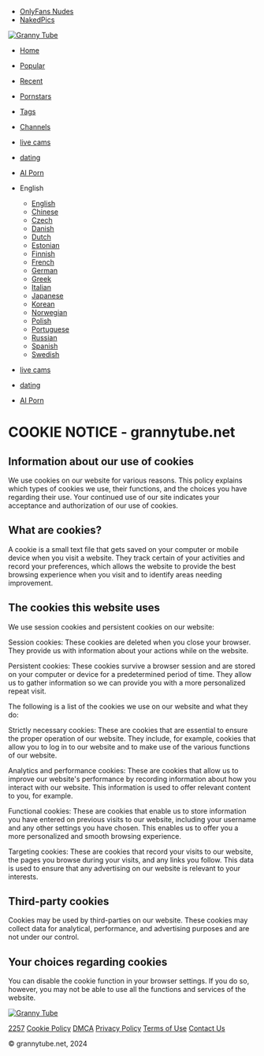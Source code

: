 * [OnlyFans Nudes](https://www.topfapgirls.com/)
* [NakedPics](https://nakedpornpics.com/)

[![Granny Tube](/grannytubem.svg)](http://www.grannytube.net/)

* [Home](http://www.grannytube.net/)
* [Popular](http://www.grannytube.net/best/)
* [Recent](http://www.grannytube.net/recent/)
* [Pornstars](http://www.grannytube.net/profiles/)
* [Tags](http://www.grannytube.net/tag-list/)
* [Channels](http://www.grannytube.net/channel/)
* [live cams](https://go.bbrdbr.com/?campaignId=videos&userId=5ee8cbf1f3533d9bcb51e292e0d02f5dc71df85d02842e5e92313215c4879235)
* [dating](http://a.labadena.com/api/direct/482186?s1=%subid1%&kw=)
* [AI Porn](https://a.labadena.com/api/direct/486062)
* English
    
    * [English](http://www.grannytube.net/cookie-policy/)
    * [Chinese](http://www.grannytube.net/cn/cookie-policy/)
    * [Czech](http://www.grannytube.net/cz/cookie-policy/)
    * [Danish](http://www.grannytube.net/dk/cookie-policy/)
    * [Dutch](http://www.grannytube.net/nl/cookie-policy/)
    * [Estonian](http://www.grannytube.net/ee/cookie-policy/)
    * [Finnish](http://www.grannytube.net/fi/cookie-policy/)
    * [French](http://www.grannytube.net/fr/cookie-policy/)
    * [German](http://www.grannytube.net/de/cookie-policy/)
    * [Greek](http://www.grannytube.net/gr/cookie-policy/)
    * [Italian](http://www.grannytube.net/it/cookie-policy/)
    * [Japanese](http://www.grannytube.net/jp/cookie-policy/)
    * [Korean](http://www.grannytube.net/kr/cookie-policy/)
    * [Norwegian](http://www.grannytube.net/no/cookie-policy/)
    * [Polish](http://www.grannytube.net/pl/cookie-policy/)
    * [Portuguese](http://www.grannytube.net/pt/cookie-policy/)
    * [Russian](http://www.grannytube.net/ru/cookie-policy/)
    * [Spanish](http://www.grannytube.net/es/cookie-policy/)
    * [Swedish](http://www.grannytube.net/se/cookie-policy/)
    

* [live cams](https://go.bbrdbr.com/?campaignId=videos&userId=5ee8cbf1f3533d9bcb51e292e0d02f5dc71df85d02842e5e92313215c4879235)
* [dating](http://a.labadena.com/api/direct/482186?s1=%subid1%&kw=)
* [AI Porn](https://a.labadena.com/api/direct/486062)

COOKIE NOTICE - grannytube.net
==============================

Information about our use of cookies
------------------------------------

We use cookies on our website for various reasons. This policy explains which types of cookies we use, their functions, and the choices you have regarding their use. Your continued use of our site indicates your acceptance and authorization of our use of cookies.

What are cookies?
-----------------

A cookie is a small text file that gets saved on your computer or mobile device when you visit a website. They track certain of your activities and record your preferences, which allows the website to provide the best browsing experience when you visit and to identify areas needing improvement.

The cookies this website uses
-----------------------------

We use session cookies and persistent cookies on our website:

Session cookies: These cookies are deleted when you close your browser. They provide us with information about your actions while on the website.

Persistent cookies: These cookies survive a browser session and are stored on your computer or device for a predetermined period of time. They allow us to gather information so we can provide you with a more personalized repeat visit.

  

The following is a list of the cookies we use on our website and what they do:

Strictly necessary cookies: These are cookies that are essential to ensure the proper operation of our website. They include, for example, cookies that allow you to log in to our website and to make use of the various functions of our website.

Analytics and performance cookies: These are cookies that allow us to improve our website's performance by recording information about how you interact with our website. This information is used to offer relevant content to you, for example.

Functional cookies: These are cookies that enable us to store information you have entered on previous visits to our website, including your username and any other settings you have chosen. This enables us to offer you a more personalized and smooth browsing experience.

Targeting cookies: These are cookies that record your visits to our website, the pages you browse during your visits, and any links you follow. This data is used to ensure that any advertising on our website is relevant to your interests.

Third-party cookies
-------------------

Cookies may be used by third-parties on our website. These cookies may collect data for analytical, performance, and advertising purposes and are not under our control.

Your choices regarding cookies
------------------------------

You can disable the cookie function in your browser settings. If you do so, however, you may not be able to use all the functions and services of the website.

[![Granny Tube](/grannytubem.svg)](http://www.grannytube.net/)

[2257](http://www.grannytube.net/2257/) [Cookie Policy](http://www.grannytube.net/cookie-policy/) [DMCA](http://www.grannytube.net/dmca/) [Privacy Policy](http://www.grannytube.net/privacy-policy/) [Terms of Use](http://www.grannytube.net/terms/) [Contact Us](http://www.grannytube.net/contact/)

© grannytube.net, 2024